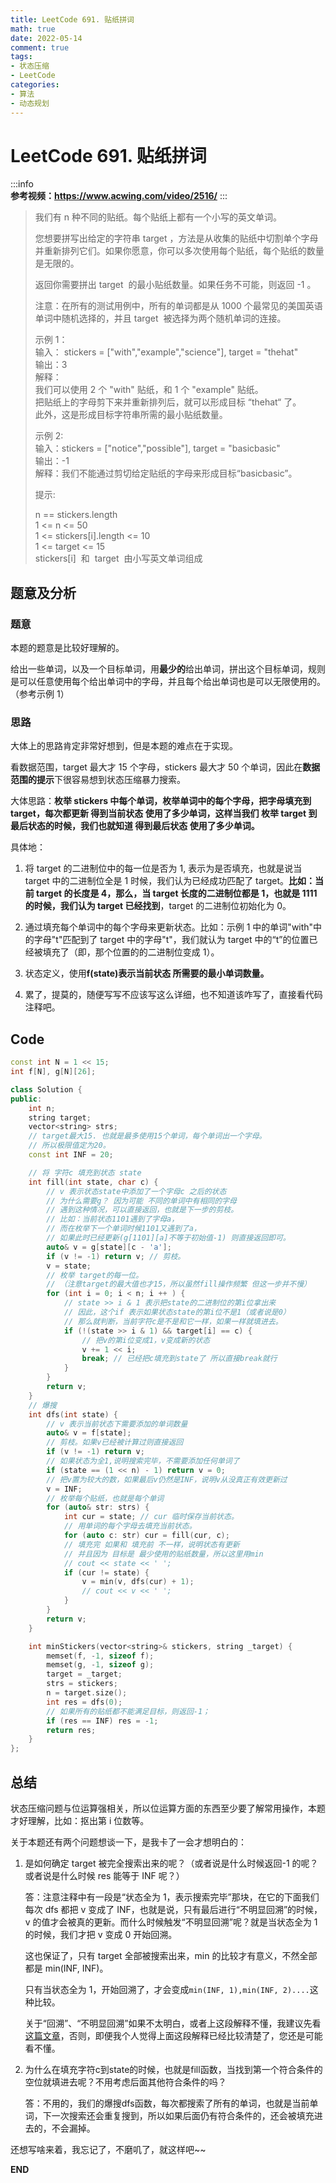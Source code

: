 ```yaml
---
title: LeetCode 691. 贴纸拼词
math: true
date: 2022-05-14 
comment: true
tags: 
- 状态压缩
- LeetCode
categories:
- 算法
- 动态规划
---
```

# LeetCode 691. 贴纸拼词

:::info  
**参考视频：https://www.acwing.com/video/2516/**
:::

> 我们有 n 种不同的贴纸。每个贴纸上都有一个小写的英文单词。
>
> 您想要拼写出给定的字符串 target ，方法是从收集的贴纸中切割单个字母并重新排列它们。如果你愿意，你可以多次使用每个贴纸，每个贴纸的数量是无限的。
>
> 返回你需要拼出 target  的最小贴纸数量。如果任务不可能，则返回 -1 。
> 
> 注意：在所有的测试用例中，所有的单词都是从 1000 个最常见的美国英语单词中随机选择的，并且 target  被选择为两个随机单词的连接。
>
>示例 1：  
>输入： stickers = ["with","example","science"], target = "thehat"  
>输出：3  
>解释：  
>我们可以使用 2 个 "with" 贴纸，和 1 个 "example" 贴纸。  
>把贴纸上的字母剪下来并重新排列后，就可以形成目标 “thehat“ 了。  
>此外，这是形成目标字符串所需的最小贴纸数量。
>
>示例 2:  
>输入：stickers = ["notice","possible"], target = "basicbasic"  
>输出：-1  
>解释：我们不能通过剪切给定贴纸的字母来形成目标“basicbasic”。
>
>提示:
>
>n == stickers.length  
>1 <= n <= 50  
>1 <= stickers[i].length <= 10  
>1 <= target <= 15  
>stickers[i]  和  target  由小写英文单词组成

## 题意及分析

### 题意

本题的题意是比较好理解的。

给出一些单词，以及一个目标单词，用**最少的**给出单词，拼出这个目标单词，规则是可以任意使用每个给出单词中的字母，并且每个给出单词也是可以无限使用的。（参考示例 1）

### 思路

大体上的思路肯定非常好想到，但是本题的难点在于实现。

看数据范围，target 最大才 15 个字母，stickers 最大才 50 个单词，因此在**数据范围的提示**下很容易想到状态压缩暴力搜索。

大体思路：**枚举 stickers 中每个单词，枚举单词中的每个字母，把字母填充到 target，每次都更新 得到当前状态 使用了多少单词，这样当我们 枚举 target 到最后状态的时候，我们也就知道 得到最后状态 使用了多少单词。**

具体地：

1. 将 target 的二进制位中的每一位是否为 1, 表示为是否填充，也就是说当 target 中的二进制位全是 1 时候，我们认为已经成功匹配了 target。**比如：当前 target 的长度是 4，那么，当 target 长度的二进制位都是 1，也就是 1111 的时候，我们认为 target 已经找到**，target 的二进制位初始化为 0。

2. 通过填充每个单词中的每个字母来更新状态。比如：示例 1 中的单词"with"中的字母"t"匹配到了 target 中的字母"t"，我们就认为 target 中的“t”的位置已经被填充了（即，那个位置的的二进制位变成 1）。

3. 状态定义，使用**f(state)表示当前状态 所需要的最小单词数量。**

4. 累了，提莫的，随便写写不应该写这么详细，也不知道该咋写了，直接看代码注释吧。

## Code

```cpp
const int N = 1 << 15;
int f[N], g[N][26];

class Solution {
public:
    int n;
    string target;
    vector<string> strs;
    // target最大15. 也就是最多使用15个单词，每个单词出一个字母。
    // 所以极限值定为20。
    const int INF = 20;

    // 将 字符c 填充到状态 state
    int fill(int state, char c) {
        // v 表示状态state中添加了一个字母c 之后的状态
        // 为什么需要g？ 因为可能 不同的单词中有相同的字母
        // 遇到这种情况，可以直接返回，也就是下一步的剪枝。
        // 比如：当前状态1101遇到了字母a，
        // 而在枚举下一个单词时候1101又遇到了a，
        // 如果此时已经更新(g[1101][a]不等于初始值-1) 则直接返回即可。
        auto& v = g[state][c - 'a'];
        if (v != -1) return v; // 剪枝。
        v = state;
        // 枚举 target的每一位。
        // （注意target的最大值也才15，所以虽然fill操作频繁 但这一步并不慢）
        for (int i = 0; i < n; i ++ ) {
            // state >> i & 1 表示把state的二进制位的第i位拿出来
            // 因此，这个if 表示如果状态state的第i位不是1（或者说是0）
            // 那么就判断，当前字符c是不是和它一样，如果一样就填进去。
            if (!(state >> i & 1) && target[i] == c) {
                // 把v的第i位变成1，v变成新的状态
                v += 1 << i;
                break; // 已经把c填充到state了 所以直接break就行
            }
        }
        return v;
    }
    // 爆搜
    int dfs(int state) {
        // v 表示当前状态下需要添加的单词数量
        auto& v = f[state];
        // 剪枝。如果v已经被计算过则直接返回
        if (v != -1) return v;
        // 如果状态为全1,说明搜索完毕，不需要添加任何单词了
        if (state == (1 << n) - 1) return v = 0;
        // 把v置为较大的数，如果最后v仍然是INF，说明v从没真正有效更新过
        v = INF;
        // 枚举每个贴纸，也就是每个单词
        for (auto& str: strs) {
            int cur = state; // cur 临时保存当前状态。
            // 用单词的每个字母去填充当前状态。
            for (auto c: str) cur = fill(cur, c);
            // 填充完 如果和 填充前 不一样，说明状态有更新
            // 并且因为 目标是 最少使用的贴纸数量，所以这里用min
            // cout << state << ' ';
            if (cur != state) {
                v = min(v, dfs(cur) + 1);
                // cout << v << ' ';
            }
        }
        return v;
    }

    int minStickers(vector<string>& stickers, string _target) {
        memset(f, -1, sizeof f);
        memset(g, -1, sizeof g);
        target = _target;
        strs = stickers;
        n = target.size();
        int res = dfs(0);
        // 如果所有的贴纸都不能满足目标，则返回-1；
        if (res == INF) res = -1;
        return res;
    }
};
```

## 总结

状态压缩问题与位运算强相关，所以位运算方面的东西至少要了解常用操作，本题才好理解，比如：抠出第 i 位数等。

关于本题还有两个问题想谈一下，是我卡了一会才想明白的：

1. 是如何确定 target 被完全搜索出来的呢？（或者说是什么时候返回-1 的呢？或者说是什么时候 res 能等于 INF 呢？）

   答：注意注释中有一段是“状态全为 1，表示搜索完毕”那块，在它的下面我们每次 dfs 都把 v 变成了 INF，也就是说，只有最后进行“不明显回溯”的时候，v 的值才会被真的更新。而什么时候触发“不明显回溯”呢？就是当状态全为 1 的时候，我们才把 v 变成 0 开始回溯。

   这也保证了，只有 target 全部被搜索出来，min 的比较才有意义，不然全部都是 min(INF, INF)。

   只有当状态全为 1，开始回溯了，才会变成`min(INF, 1),min(INF, 2)....`这种比较。

   关于“回溯”、“不明显回溯”如果不太明白，或者上这段解释不懂，我建议先看[这篇文章](https://mp.weixin.qq.com/s/agL4aE7-GtGaB8YFz_X8TA)，否则，即便我个人觉得上面这段解释已经比较清楚了，您还是可能看不懂。

2. 为什么在填充字符c到state的时候，也就是fill函数，当找到第一个符合条件的空位就填进去呢？不用考虑后面其他符合条件的吗？

    答：不用的，我们的爆搜dfs函数，每次都搜索了所有的单词，也就是当前单词，下一次搜索还会重复搜到，所以如果后面仍有符合条件的，还会被填充进去的，不会漏掉。

还想写啥来着，我忘记了，不磨叽了，就这样吧~~

**END**

